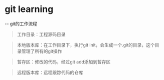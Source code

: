 # git learning
-- git的工作流程

> 工作目录：工程源码目录

> 本地版本库：在工作目录下，执行git init，会生成一个.git的目录，这个目录管理了所有的git操作

> 暂存区：修改的代码，经过git add添加到暂存区

> 远程版本库：远程跟踪代码的仓库





